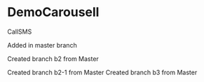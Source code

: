 # DemoCarousell
CallSMS

Added in master branch

Created branch b2 from Master

Created branch b2-1 from Master
Created branch b3 from Master
